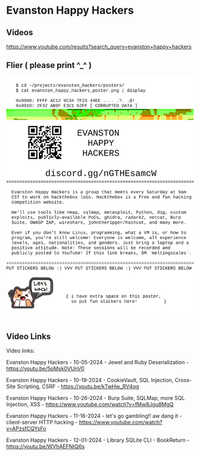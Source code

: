 # Evanston Happy Hackers

<!--
TEMPLATE:
Every Saturday, we do Hackthebox labs in the morning!

Doing some random shizz :3

discord.gg/nGTHEsamcW
-->

## Videos
https://www.youtube.com/results?search_query=evanston+happy+hackers

## Flier ( please print ^_^ )

![Evanston Happy Hackers Flier](./EvanstonHappyHackersFlier.png)

## Video Links

Video links:

Evanston Happy Hackers - 10-05-2024 - Jewel and Ruby Deserialization - https://youtu.be/5pMsk0VUnV0

Evanston Happy Hackers - 10-19-2024 - CookieVault, SQL Injection, Cross-Site Scripting, CSRF - https://youtu.be/kTwHw_RV4qg

Evanston Happy Hackers - 10-26-2024 - Burp Suite, SQLMap, more SQL Injection, XSS - https://www.youtube.com/watch?v=fMw8Jgu8MgQ

Evanston Happy Hackers - 11-16-2024 - let's go gambling!! aw dang it - client-server HTTP hacking - https://www.youtube.com/watch?v=APzsfCQYsFo

Evanston Happy Hackers - 12-01-2024 - Library SQLite CLI - BookReturn - https://youtu.be/WVhAEFNtQ6s
